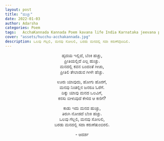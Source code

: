 ```yaml
---
layout: post
title: "ಹುಚ್ಚು"
date: 2022-01-03
author: Adarsha
categories: Poem
tags:	AcchaKannada Kannada Poem kavana life India Karnataka jeevana philosophy heart manassu gellu win
cover: "assets/hucchu-acchakannada.jpg"
description: ಒಲವು ಗೆಲ್ಲಲಿ, ಮನವು ಸೋಲಲಿ, ಬರಡು ಮನದಲ್ಲಿ ಸದಾ ಕರುಣೆವೊಂದಿಲಿ.
---
```


<p align ="center"> ಹೃದಯ ಇಲ್ಲಿದೆ, ಬೆಂಕಿ ಹಚ್ಚು, <br>
ಪ್ರೀತಿಯಲ್ಲಿದೆ ಎಲ್ಲ ಹುಚ್ಚು. <br>
ಮನದಲ್ಲಿ ಕವನ ಬಂದಂತೆ ಗೀಚು, <br>
ಪ್ರೀತಿಲಿ ತೇಲಾಡುವ ಗೀಳೇ ಹೆಚ್ಚು. </p>

<p align ="center"> ಊರು ಯಾವುದು, ಹೋಗು ಹೊರಗೆ, <br>
ಮನವು ನಿಂತಲ್ಲಿನ ಜನರೂ ಓರೆಗೆ. <br>
ದಿಕ್ಕು ಯಾವು ಮನದ ಒಲವಿಗೆ, <br>
ಕನಸು ಬೀಳುವುದೆ ಕೇಳಿದ ಆ ಕಣಿಗೆ? </p>

<p align ="center"> ಕಾಡು  ಇದು ಮನದ ಹುಚ್ಚು, <br>
ತಿರುಗಿ ನೋಡದೆ ಬೆಂಕಿ ಹಚ್ಚು. <br>
ಒಲವು ಗೆಲ್ಲಲಿ, ಮನವು ಸೋಲಲಿ, <br>
ಬರಡು ಮನದಲ್ಲಿ ಸದಾ ಕರುಣೆತುಂಬಿರಲಿ. </p>

<p align ="center"> - ಆದರ್ಶ</p>
